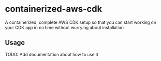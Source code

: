# containerized-aws-cdk
A containerized, complete AWS CDK setup so that you can start working on your CDK app in no time without worrying about installation

## Usage
TODO: Add documentation about how to use it